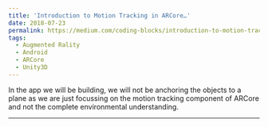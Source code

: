 ```yaml
---
title: 'Introduction to Motion Tracking in ARCore…'
date: 2018-07-23
permalink: https://medium.com/coding-blocks/introduction-to-motion-tracking-in-arcore-f3e584ce0ba0
tags:
  - Augmented Rality
  - Android
  - ARCore
  - Unity3D
---
```


In the app we will be building, we will not be anchoring the objects to a plane as we are just focussing on the motion tracking component of ARCore and not the complete environmental understanding.

---
